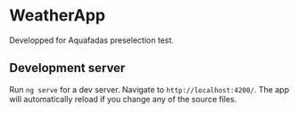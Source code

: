 # WeatherApp

Developped for Aquafadas preselection test.

## Development server

Run `ng serve` for a dev server. Navigate to `http://localhost:4200/`. The app will automatically reload if you change any of the source files.